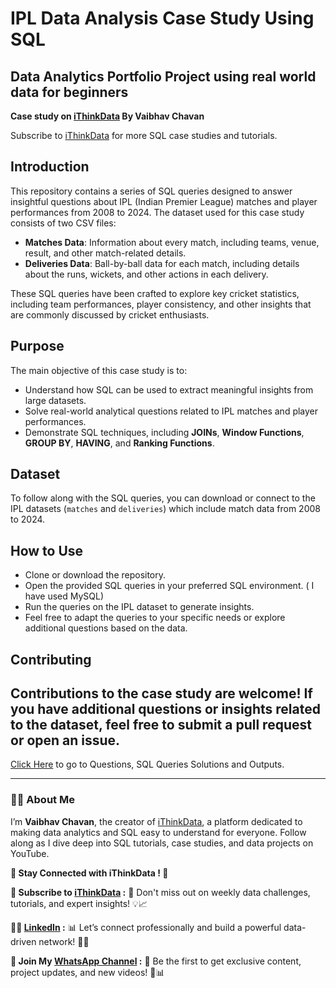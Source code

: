 # IPL Data Analysis Case Study Using SQL

## Data Analytics Portfolio Project using real world data for beginners
**Case study on [iThinkData](https://www.youtube.com/@iThinkData) By Vaibhav Chavan**

Subscribe to [iThinkData](https://www.youtube.com/@iThinkData) for more SQL case studies and tutorials.

## Introduction

This repository contains a series of SQL queries designed to answer insightful questions about IPL (Indian Premier League) matches and player performances from 2008 to 2024. The dataset used for this case study consists of two CSV files:
- **Matches Data**: Information about every match, including teams, venue, result, and other match-related details.
- **Deliveries Data**: Ball-by-ball data for each match, including details about the runs, wickets, and other actions in each delivery.

These SQL queries have been crafted to explore key cricket statistics, including team performances, player consistency, and other insights that are commonly discussed by cricket enthusiasts.

## Purpose

The main objective of this case study is to:
- Understand how SQL can be used to extract meaningful insights from large datasets.
- Solve real-world analytical questions related to IPL matches and player performances.
- Demonstrate SQL techniques, including **JOINs**, **Window Functions**, **GROUP BY**, **HAVING**, and **Ranking Functions**.

## Dataset

To follow along with the SQL queries, you can download or connect to the IPL datasets (`matches` and `deliveries`) which include match data from 2008 to 2024.

## How to Use

- Clone or download the repository.
- Open the provided SQL queries in your preferred SQL environment. ( I have used MySQL)
- Run the queries on the IPL dataset to generate insights.
- Feel free to adapt the queries to your specific needs or explore additional questions based on the data.

## Contributing

Contributions to the case study are welcome! If you have additional questions or insights related to the dataset, feel free to submit a pull request or open an issue.
-
[Click Here](https://github.com/vaibhavchavan20/IPL-Analysis-Case-Study-Using-SQL/blob/main/Questions%20and%20Answers.md) to go to Questions, SQL Queries Solutions and Outputs.

- ----------------------------------------------------------------------------

### 🙋‍♂️ About Me

I’m **Vaibhav Chavan**, the creator of [iThinkData](https://www.youtube.com/@iThinkData?sub_confirmation=1), a platform dedicated to making data analytics and SQL easy to understand for everyone. Follow along as I dive deep into SQL tutorials, case studies, and data projects on YouTube.

**🌟 Stay Connected with iThinkData ! 🌟**

**🎥 Subscribe to [iThinkData](https://www.youtube.com/@iThinkData?sub_confirmation=1) :**  🔔 Don't miss out on weekly data challenges, tutorials, and expert insights! 💡📈

**👨‍💼 [LinkedIn](https://linkedin.com/in/vaibhav-chavan) :**  📊 Let’s connect professionally and build a powerful data-driven network! 💼🌐

**💬 Join My [WhatsApp Channel](https://whatsapp.com/channel/0029VaoircxInlqLbopDNS2K) :** 📱 Be the first to get exclusive content, project updates, and new videos! 🚀📊

